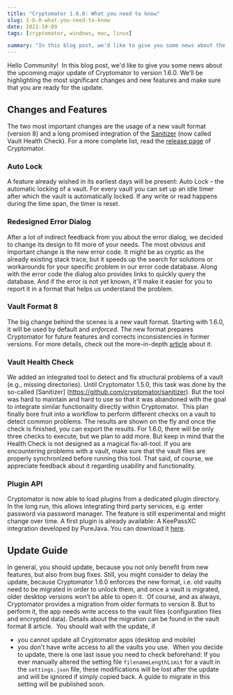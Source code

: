 ```yaml
---
title: "Cryptomator 1.6.0: What you need to know"
slug: 1-6-0-what-you-need-to-know 
date: 2021-10-09
tags: [cryptomator, windows, mac, linux]

summary: "In this blog post, we'd like to give you some news about the upcoming major update of Cryptomator to version 1.6.0."
---
```


Hello Community!
​
In this blog post, we'd like to give you some news about the upcoming major update of Cryptomator to version 1.6.0.
We'll be highlighting the most significant changes and new features and make sure that you are ready for the update.
## Changes and Features
The two most important changes are the usage of a new vault format (version 8) and a long promised integration of the [Sanitizer](https://community.cryptomator.org/t/sanitizer-how-to-use/43) (now called Vault Health Check).
For a more complete list, read the [release page](https://github.com/cryptomator/cryptomator/releases/tag/1.6.0-rc1) of Cryptomator.
### Auto Lock
A feature already wished in its earliest days will be present: Auto Lock – the automatic locking of a vault.
For every vault you can set up an idle timer after which the vault is automatically locked.
If any write or read happens during the time span, the timer is reset.
### Redesigned Error Dialog
After a lot of indirect feedback from you about the error dialog, we decided to change its design to fit more of your needs.
The most obvious and important change is the new error code.
It might be as cryptic as the already existing stack trace, but it speeds up the search for solutions or workarounds for your specific problem in our error code database.
Along with the error code the dialog also provides links to quickly query the database.
And if the error is not yet known, it'll make it easier for you to report it in a format that helps us understand the problem.
### Vault Format 8
The big change behind the scenes is a new vault format.
Starting with 1.6.0, it will be used by default and _enforced_.
The new format prepares Cryptomator for future features and corrects inconsistencies in former versions.
For more details, check out the more-in-depth [article](https://cryptomator.org/blog/2021/10/09/vault-format-8/) about it.
### Vault Health Check
We added an integrated tool to detect and fix structural problems of a vault (e.g., missing directories).
Until Cryptomator 1.5.0, this task was done by the so-called [Sanitizer] (https://github.com/cryptomator/sanitizer). But the tool was hard to maintain and hard to use so that it  was abandoned with the goal to integrate similar functionality directly within Cryptomator.
​
This plan finally bore fruit into a workflow to perform different checks on a vault to detect common problems.
The results are shown on the fly and once the check is finished, you can export the results.
For 1.6.0, there will be only three checks to execute, but we plan to add more.
But keep in mind that the Health Check is not designed as a magical fix-all-tool.
If you are encountering problems with a vault, make sure that the vault files are properly synchronized before running this tool.
That said, of course, we appreciate feedback about it regarding usability and functionality.
### Plugin API
Cryptomator is now able to load plugins from a dedicated plugin directory.
In the long run, this allows integrating third party services, e.g. enter password via password manager.
The feature is still experimental and might change over time.
A first plugin is already available: A KeePassXC integration developed by PureJava. You can download it [here](https://plugin.purejava.org).
## Update Guide
In general, you should update, because you not only benefit from new features, but also from bug fixes.
Still, you might consider to delay the update, because Cryptomator 1.6.0 enforces the new format, i.e. old vaults need to be migrated in order to unlock them, and once a vault is migrated, older desktop versions won’t be able to open it.
​
Of course, and as always, Cryptomator provides a migration from older formats to version 8.
But to perform it, the app needs write access to the vault files (configuration files and encrypted data).
Details about the migration can be found in the vault format 8 article.
​
You should wait with the update, if
* you cannot update all Cryptomator apps (desktop and mobile)
* you don't have write access to all the vaults you use.
​
When you decide to update, there is one last issue you need to check beforehand:
If you ever manually altered the setting file `filenameLengthLimit` for a vault in the `settings.json` file, these modifications will be lost after the update and will be ignored if simply copied back.
A guide to migrate in this setting will be published soon.
